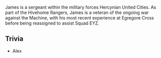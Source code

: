 James is a sergeant within the military forces Hercynian United Cities. As part of the Hivehome Rangers, James is a veteran of the ongoing war against the Machine, with his most recent experience at Egregore Cross before being reassigned to assist Squad EYZ.

## Trivia

* Alex